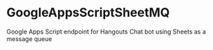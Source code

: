 # GoogleAppsScriptSheetMQ
Google Apps Script endpoint for Hangouts Chat bot using Sheets as a message queue
